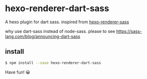 # hexo-renderer-dart-sass

A hexo plugin for dart sass. inspired from [hexo-renderer-sass](https://github.com/knksmith57/hexo-renderer-sass)

why use dart-sass instead of node-sass. please to see https://sass-lang.com/blog/announcing-dart-sass

## install

```sh
$ npm install --save hexo-renderer-dart-sass
```

Have fun! 😀

